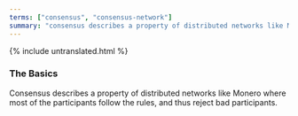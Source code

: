 ```yaml
---
terms: ["consensus", "consensus-network"]
summary: "consensus describes a property of distributed networks like Monero where most of the participants follow the rules, and thus reject bad participants"
---
```


{% include untranslated.html %}
### The Basics

Consensus describes a property of distributed networks like Monero where most of the participants follow the rules, and thus reject bad participants.